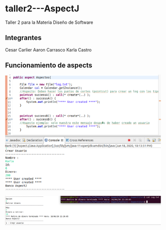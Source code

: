 # taller2---AspectJ
Taller 2 para la Materia Diseño de Software

## Integrantes
Cesar Carlier
Aaron Carrasco
Karla Castro

## Funcionamiento de aspects

![Aspect de creación de usuario](/image/aspect_user.png)


![Aspect de transacciones](/image/aspect_transactions.png)

